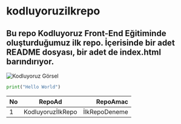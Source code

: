 # kodluyoruzilkrepo
## Bu repo Kodluyoruz Front-End Eğitiminde oluşturduğumuz ilk repo. İçerisinde bir adet README dosyası, bir adet de index.html barındırıyor.

![Kodluyoruz Görsel]("https://miro.medium.com/max/3150/2*TZeK0kyHTRHVv3gUi8BtQg.png")

```python
print("Hello World")
```
|No|RepoAd|RepoAmac|
|:---|:---:|---:|
|1|KodluyoruzİlkRepo|İlkRepoDeneme|
